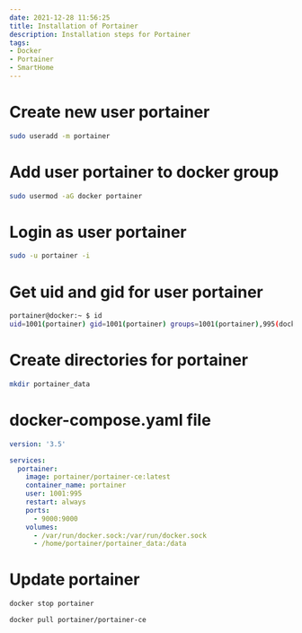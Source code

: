 ```yaml
---
date: 2021-12-28 11:56:25
title: Installation of Portainer
description: Installation steps for Portainer
tags: 
- Docker
- Portainer
- SmartHome
---
```


# Create new user portainer

~~~bash
sudo useradd -m portainer
~~~

# Add user portainer to docker group

~~~bash
sudo usermod -aG docker portainer
~~~

# Login as user portainer

~~~bash
sudo -u portainer -i
~~~

# Get uid and gid for user portainer

~~~bash
portainer@docker:~ $ id
uid=1001(portainer) gid=1001(portainer) groups=1001(portainer),995(docker)
~~~

# Create directories for portainer

~~~bash
mkdir portainer_data
~~~

# docker-compose.yaml file

~~~yaml
version: '3.5'

services:
  portainer:
    image: portainer/portainer-ce:latest
    container_name: portainer
    user: 1001:995
    restart: always
    ports:
      - 9000:9000
    volumes:
      - /var/run/docker.sock:/var/run/docker.sock
      - /home/portainer/portainer_data:/data
~~~

# Update portainer

~~~bash
docker stop portainer

docker pull portainer/portainer-ce
~~~
